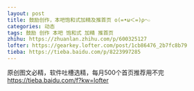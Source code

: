 ```yaml
---
layout: post
title: 鼓励创作，本吧饱和式加精及推首页 ο(=•ω＜=)ρ⌒☆
categories: 动态
tags: 鼓励 创作 本吧 饱和式 加精 推首页
zhihu: https://zhuanlan.zhihu.com/p/600325127
lofter: https://gearkey.lofter.com/post/1cb86476_2b7fc8b79
tieba: https://tieba.baidu.com/p/8223997285
---
```


原创图文必精，软件吐槽选精，每月500个首页推荐用不完  
<https://tieba.baidu.com/f?kw=lofter>
